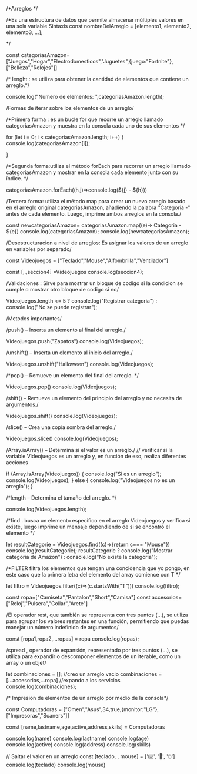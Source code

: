 /*Arreglos */

/*Es una estructura de datos que permite almacenar múltiples valores en una sola variable Sintaxis const nombreDelArreglo = [elemento1, elemento2, elemento3, ...];

*/

const categoriasAmazon=["Juegos","Hogar","Electrodomesticos","Juguetes",{juego:"Fortnite"},["Belleza","Relojes"]]

/* lenght : se utiliza para obtener la cantidad de elementos que contiene un arreglo.*/

console.log("Numero de elementos: ",categoriasAmazon.length);

/Formas de iterar sobre los elementos de un arreglo/

/*Primera forma : es un bucle for que recorre un arreglo llamado categoriasAmazon y muestra en la consola cada uno de sus elementos */

for (let i = 0; i < categoriasAmazon.length; i++) { console.log(categoriasAmazon[i]);

}

/*Segunda forma:utiliza el método forEach para recorrer un arreglo llamado categoriasAmazon y mostrar en la consola cada elemento junto con su índice. */

categoriasAmazon.forEach((h,j)=>console.log(${j} - ${h}))

/Tercera forma: utiliza el método map para crear un nuevo arreglo basado en el arreglo original categoriasAmazon, añadiendo la palabra "Categoria -" antes de cada elemento. Luego, imprime ambos arreglos en la consola./

const newcategoriasAmazon= categoriasAmazon.map((e)=> Categoria - ${e}) console.log(categoriasAmazon); console.log(newcategoriasAmazon);

/Desestructuracion a nivel de arreglos: Es asignar los valores de un arreglo en variables por separado/

const Videojuegos = ["Teclado","Mouse","Alfombrilla","Ventilador"]

const [,,,seccion4] =Videojuegos console.log(seccion4);

/Validaciones : Sirve para mostrar un bloque de codigo si la condicion se cumple o mostrar otro bloque de codigo si no/

Videojuegos.length <= 5 ? console.log("Registrar categoria") : console.log("No se puede registrar");

/Metodos importantes/

/push() – Inserta un elemento al final del arreglo./

Videojuegos.push("Zapatos") console.log(Videojuegos);

/unshift() – Inserta un elemento al inicio del arreglo./

Videojuegos.unshift("Halloween") console.log(Videojuegos);

/*pop() – Remueve un elemento del final del arreglo. */

Videojuegos.pop() console.log(Videojuegos);

/shift() – Remueve un elemento del principio del arreglo y no necesita de argumentos./

Videojuegos.shift() console.log(Videojuegos);

/slice() – Crea una copia sombra del arreglo./

Videojuegos.slice() console.log(Videojuegos);

/Array.isArray() – Determina si el valor es un arreglo./ // verificar si la variable Videojuegos es un arreglo y, en función de eso, realiza diferentes acciones

if (Array.isArray(Videojuegos)) { console.log("Si es un arreglo"); console.log(Videojuegos); } else { console.log("Videojuegos no es un arreglo"); }

/*length – Determina el tamaño del arreglo. */

console.log(Videojuegos.length);

/*find . busca un elemento específico en el arreglo Videojuegos y verifica si existe, luego imprime un mensaje dependiendo de si se encontró el elemento */

let resultCategorie = Videojuegos.find((c)=>{return c=== "Mouse"}) console.log(resultCategorie); resultCategorie ? console.log("Mostrar categoria de Amazon") : console.log("No existe la categoria");

/*FILTER filtra los elementos que tengan una concidencia que yo pongo, en este caso que la primera letra del elemento del array comience con T */

let filtro = Videojuegos.filter((c)=>(c.startsWith("T"))) console.log(filtro);

const ropa=["Camiseta","Pantalon","Short","Camisa"] const accesorios=["Reloj","Pulsera","Collar","Arete"]

/El operador rest, que también se representa con tres puntos (...), se utiliza para agrupar los valores restantes en una función, permitiendo que puedas manejar un número indefinido de argumentos/

const [ropa1,ropa2,...ropas] = ropa console.log(ropas);

/spread , operador de expansión, representado por tres puntos (...), se utiliza para expandir o descomponer elementos de un iterable, como un array o un objet/

let combinaciones = []; //creo un arreglo vacio combinaciones = [...accesorios,...ropa] //expando a los servicios console.log(combinaciones);

/* Impresion de elementos de un arreglo por medio de la consola*/

const Computadoras = ["Omen","Asus",34,true,{monitor:"LG"},["Impresoras","Scaners"]]

const [name,lastname,age,active,address,skills] = Computadoras

console.log(name) console.log(lastname) console.log(age) console.log(active) console.log(address) console.log(skills)

// Saltar el valor en un arreglo const [teclado, , mouse] = ['⌨️', '📱', '🖱️'] console.log(teclado) console.log(mouse)
